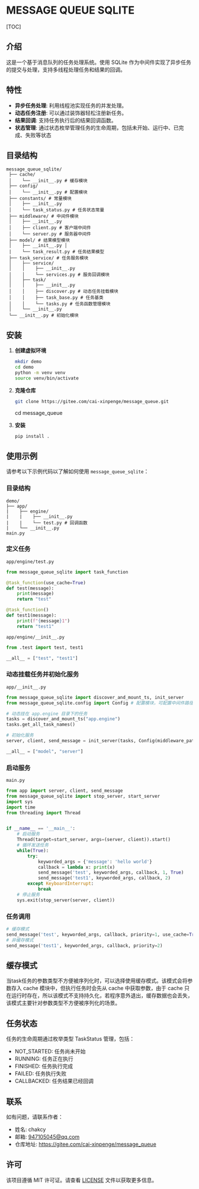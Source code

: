 # MESSAGE QUEUE SQLITE

[TOC]

## 介绍
这是一个基于消息队列的任务处理系统。使用 SQLite 作为中间件实现了异步任务的提交与处理，支持多线程处理任务和结果的回调。

## 特性
- **异步任务处理**: 利用线程池实现任务的并发处理。
- **动态任务注册**: 可以通过装饰器轻松注册新任务。
- **结果回调**: 支持任务执行后的结果回调函数。
- **状态管理**: 通过状态枚举管理任务的生命周期，包括未开始、运行中、已完成、失败等状态

## 目录结构
```
message_queue_sqlite/ 
 ├── cache/ 
 │    └── __init__.py # 缓存模块 
 ├── config/ 
 │    └── __init__.py # 配置模块 
 ├── constants/ # 常量模块 
 │    ├── __init__.py 
 │    └── task_status.py # 任务状态常量 
 ├── middleware/ # 中间件模块 
 │    ├── __init__.py 
 │    ├── client.py # 客户端中间件 
 │    └── server.py # 服务器中间件 
 ├── model/ # 结果模型模块 
 │    ├── __init__.py │ 
 |    └── task_result.py # 任务结果模型 
 ├── task_service/ # 任务服务模块 
 │    ├── service/ 
 │    │    ├── __init__.py 
 │    │    └── services.py # 服务回调模块 
 │    ├── task/ 
 │    │    ├── __init__.py 
 │    │    ├── discover.py # 动态任务挂载模块 
 │    │    ├── task_base.py # 任务基类 
 │    │    └── tasks.py # 任务函数管理模块
 │    └── __init__.py 
 └── __init__.py # 初始化模块 
```

## 安装

1. **创建虚拟环境**
   ```bash
   mkdir demo
   cd demo
   python -m venv venv
   source venv/bin/activate
   ```

2. **克隆仓库**
   ```bash
   git clone https://gitee.com/cai-xinpenge/message_queue.git
   ```
   cd message_queue

3. **安装**
   ```bash
   pip install .
   ```

## 使用示例

请参考以下示例代码以了解如何使用 `message_queue_sqlite`：

### 目录结构

```
demo/
├── app/
|    ├── engine/
|    |    ├── __init__.py
|    |    └── test.py # 回调函数
|    └── __init__.py
main.py
```


### 定义任务

`app/engine/test.py`
```python
from message_queue_sqlite import task_function

@task_function(use_cache=True)
def test(message):
    print(message)
    return "test"

@task_function()
def test1(message):
    print(f"{message}1")
    return "test1"
```

`app/engine/__init__.py`
```python
from .test import test, test1

__all__ = ["test", "test1"]
```

### 动态挂载任务并初始化服务

`app/__init__.py`
```python
from message_queue_sqlite import discover_and_mount_ts, init_server
from message_queue_sqlite.config import Config # 配置模块，可配置中间件路径和线程池大小

# 动态挂在 app.engine 目录下的任务
tasks = discover_and_mount_ts("app.engine")
tasks.get_all_task_names()

# 初始化服务
server, client, send_message = init_server(tasks, Config(middleware_path="message_queue.db", max_workers=5)) # config 参数可选，默认 middleware_path 为 message_queue.db，max_workers 为 5

__all__ = ["model", "server"]
```

### 启动服务

`main.py`
```python
from app import server, client, send_message
from message_queue_sqlite import stop_server, start_server
import sys
import time
from threading import Thread


if __name__ == '__main__':
    # 启动服务
    Thread(target=start_server, args=(server, client)).start()
    # 循环发送任务
    while(True):
        try:
            keyworded_args = {'message': 'hello world'}
            callback = lambda x: print(x)
            send_message('test', keyworded_args, callback, 1, True)
            send_message('test1', keyworded_args, callback, 2)
        except KeyboardInterrupt:
            break
    # 停止服务
    sys.exit(stop_server(server, client))
```

### 任务调用

```python
# 缓存模式
send_message('test', keyworded_args, callback, priority=1, use_cache=True)  # priority 值越大优先级越高
# 非缓存模式
send_message('test1', keyworded_args, callback, priority=2)
```

## 缓存模式

当task任务的参数类型不方便被序列化时，可以选择使用缓存模式。该模式会将参数存入 cache 模块中，但执行任务时会先从 cache 中获取参数，由于 cache 只在运行时存在，所以该模式不支持持久化，若程序意外退出，缓存数据也会丢失，该模式主要针对参数类型不方便被序列化的场景。

## 任务状态
任务的生命周期通过枚举类型 TaskStatus 管理，包括：

- NOT_STARTED: 任务尚未开始
- RUNNING: 任务正在执行
- FINISHED: 任务执行完成
- FAILED: 任务执行失败
- CALLBACKED: 任务结果已经回调

## 联系
如有问题，请联系作者：

- 姓名: chakcy
- 邮箱: 947105045@qq.com
- 仓库地址: https://gitee.com/cai-xinpenge/message_queue

## 许可

该项目遵循 MIT 许可证。请查看 [LICENSE](https://gitee.com/cai-xinpenge/message_queue/blob/master/LICENSE) 文件以获取更多信息。